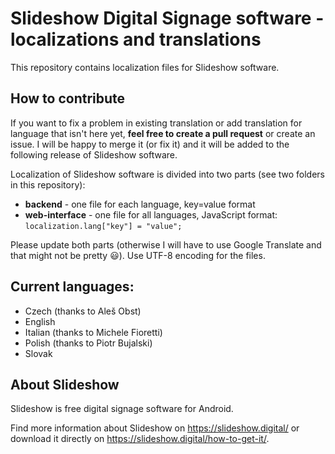 # Slideshow Digital Signage software - localizations and translations

This repository contains localization files for Slideshow software.

## How to contribute

If you want to fix a problem in existing translation or add translation for language that isn't here yet, **feel free to create a pull request** or create an issue. I will be happy to merge it (or fix it) and it will be added to the following release of Slideshow software.

Localization of Slideshow software is divided into two parts (see two folders in this repository):
- **backend** - one file for each language, key=value format
- **web-interface** - one file for all languages, JavaScript format: `localization.lang["key"] = "value";`

Please update both parts (otherwise I will have to use Google Translate and that might not be pretty :smiley:). Use UTF-8 encoding for the files.

## Current languages:
- Czech (thanks to Aleš Obst)
- English
- Italian (thanks to Michele Fioretti)
- Polish (thanks to Piotr Bujalski)
- Slovak


## About Slideshow

Slideshow is free digital signage software for Android.

Find more information about Slideshow on https://slideshow.digital/ or download it directly on https://slideshow.digital/how-to-get-it/.
